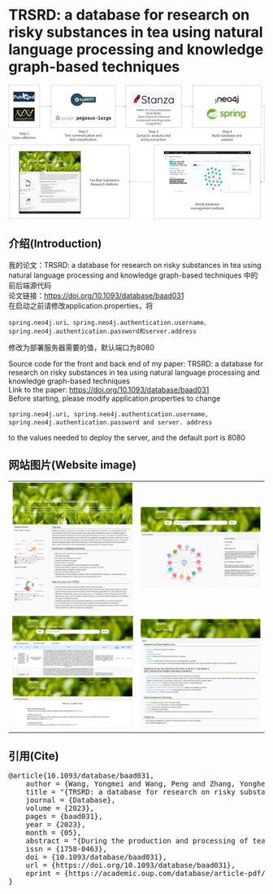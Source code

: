# TRSRD: a database for research on risky substances in tea using natural language processing and knowledge graph-based techniques
![step](./img/step.jpg)
## 介绍(Introduction)
我的论文：TRSRD: a database for research on risky substances in tea using natural language processing and knowledge graph-based techniques 中的前后端源代码  
论文链接：https://doi.org/10.1093/database/baad031  
在启动之前请修改application.properties，将
```
spring.neo4j.uri、spring.neo4j.authentication.username、spring.neo4j.authentication.password和server.address
```
修改为部署服务器需要的值，默认端口为8080  
  
Source code for the front and back end of my paper: TRSRD: a database for research on risky substances in tea using natural language processing and knowledge graph-based techniques  
Link to the paper: https://doi.org/10.1093/database/baad031  
Before starting, please modify application.properties to change 
```
spring.neo4j.uri, spring.neo4j.authentication.username, spring.neo4j.authentication.password and server. address 
```
to the values needed to deploy the server, and the default port is 8080 

## 网站图片(Website image)
<table>
  <tr>
    <td width=50%><img src="./img/1.jpeg" border=0></td>
    <td><img src="./img/2.jpeg" border=0></td>
  </tr>
  <tr>
    <td><img src="./img/3.jpg" border=0><img src="./img/4.jpeg" border=0></td>
    <td><img src="./img/5.jpeg" width="100%"></td>
  </tr>
</table>


## 引用(Cite)
<pre>
@article{10.1093/database/baad031,
    author = {Wang, Yongmei and Wang, Peng and Zhang, Yongheng and Yao, Siyi and Xu, Zhipeng and Zhang, Youhua},
    title = "{TRSRD: a database for research on risky substances in tea using natural language processing and knowledge graph-based techniques}",
    journal = {Database},
    volume = {2023},
    pages = {baad031},
    year = {2023},
    month = {05},
    abstract = "{During the production and processing of tea, harmful substances are often introduced. However, they have never been systematically integrated, and it is impossible to understand the harmful substances that may be introduced during tea production and their related relationships when searching for papers. To address these issues, a database on tea risk substances and their research relationships was constructed. These data were correlated by knowledge mapping techniques, and a Neo4j graph database centered on tea risk substance research was constructed, containing 4189 nodes and 9400 correlations (e.g. research category-PMID, risk substance category-PMID, and risk substance-PMID). This is the first knowledge-based graph database that is specifically designed for integrating and analyzing risk substances in tea and related research, containing nine main types of tea risk substances (including a comprehensive discussion of inclusion pollutants, heavy metals, pesticides, environmental pollutants, mycotoxins, microorganisms, radioactive isotopes, plant growth regulators, and others) and six types of tea research papers (including reviews, safety evaluations/risk assessments, prevention and control measures, detection methods, residual/pollution situations, and data analysis/data measurement). It is an essential reference for exploring the causes of the formation of risk substances in tea and the safety standards of tea in the future.Database URLhttp://trsrd.wpengxs.cn}",
    issn = {1758-0463},
    doi = {10.1093/database/baad031},
    url = {https://doi.org/10.1093/database/baad031},
    eprint = {https://academic.oup.com/database/article-pdf/doi/10.1093/database/baad031/50258587/baad031.pdf},
}
</pre>
